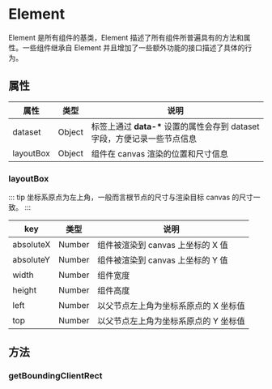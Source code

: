 # Element

Element 是所有组件的基类，Element 描述了所有组件所普遍具有的方法和属性。一些组件继承自 Element 并且增加了一些额外功能的接口描述了具体的行为。

## 属性

| 属性      | 类型   | 说明                                                                       |
| --------- | ------ | -------------------------------------------------------------------------- |
| dataset   | Object | 标签上通过 **data-\*** 设置的属性会存到 dataset 字段，方便记录一些节点信息 |
| layoutBox | Object | 组件在 canvas 渲染的位置和尺寸信息                                         |

### layoutBox
::: tip
坐标系原点为左上角，一般而言根节点的尺寸与渲染目标 canvas 的尺寸一致。
:::

| key       | 类型   | 说明                  |
| --------- | ------ | --------------------- |
| absoluteX | Number | 组件被渲染到 canvas 上坐标的 X 值 |
| absoluteY | Number | 组件被渲染到 canvas 上坐标的 Y 值 |
| width | Number | 组件宽度 |
| height | Number | 组件高度 |
| left | Number | 以父节点左上角为坐标系原点的 X 坐标值 |
| top | Number | 以父节点左上角为坐标系原点的 Y 坐标值 |


## 方法

### getBoundingClientRect

